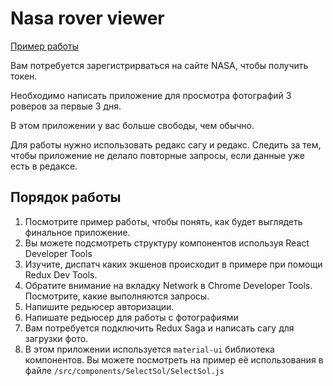 # Nasa rover viewer

[Пример работы](http://react-nasa-rover-viewer.surge.sh)

Вам потребуется зарегистрирваться на сайте NASA, чтобы получить токен.

Необходимо написать приложение для просмотра фотографий 3 роверов за первые 3
дня.

В этом приложении у вас больше свободы, чем обычно.

Для работы нужно использовать редакс сагу и редакс. Следить за тем, чтобы
приложение не делало повторные запросы, если данные уже есть в редаксе.

## Порядок работы

1. Посмотрите пример работы, чтобы понять, как будет выглядеть финальное
   приложение.
2. Вы можете подсмотреть структуру компонентов используя React Developer Tools
3. Изучите, диспатч каких экшенов происходит в примере при помощи Redux Dev
   Tools.
4. Обратите внимание на вкладку Network в Chrome Developer Tools. Посмотрите,
   какие выполняются запросы.
5. Напишите редьюсер авторизации.
6. Напишате редьюсер для работы с фотографиями
7. Вам потребуется подключить Redux Saga и написать сагу для загрузки фото.
8. В этом приложении используется `material-ui` библиотека компонентов. Вы
   можете посмотреть на пример её использования в файле
   `/src/components/SelectSol/SelectSol.js`
